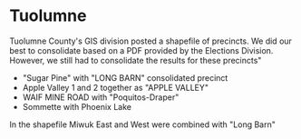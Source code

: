 # Tuolumne

Tuolumne County's GIS division posted a shapefile of precincts. We did our best to consolidate based on a PDF provided by the Elections Division. However, we still had to consolidate the results for these precincts"

- "Sugar Pine" with "LONG BARN" consolidated precinct
- Apple Valley 1 and 2 together as "APPLE VALLEY"
- WAIF MINE ROAD with "Poquitos-Draper"
- Sommette with Phoenix Lake

In the shapefile Miwuk East and West were combined with "Long Barn"